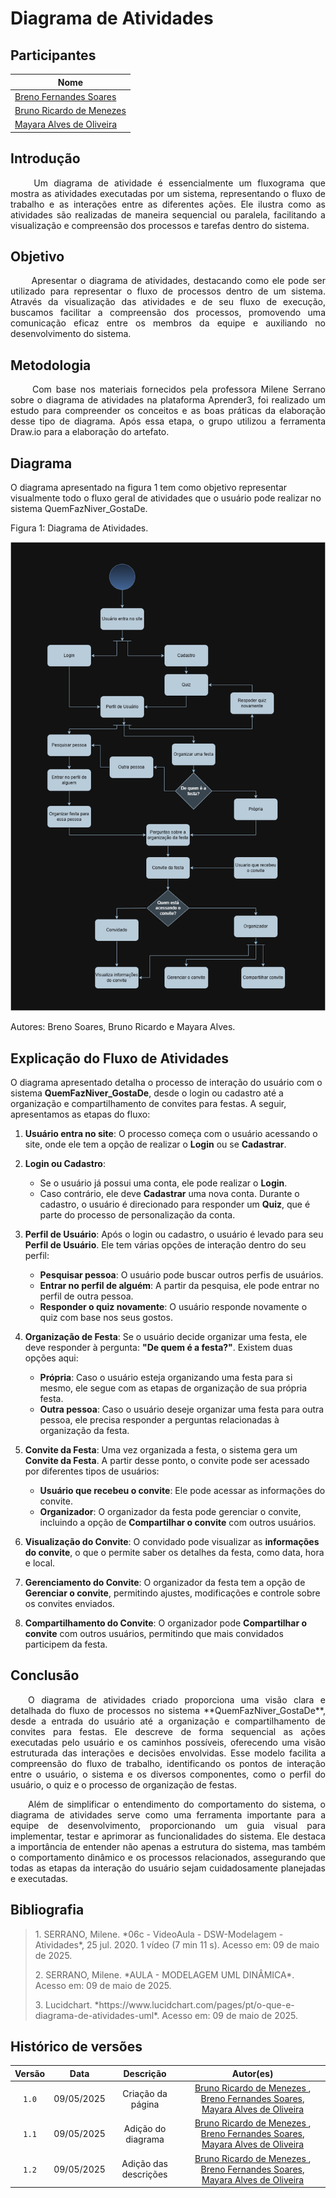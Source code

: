 # Diagrama de Atividades

## Participantes

| Nome                      | 
|---------------------------|
| [Breno Fernandes Soares](https://github.com/brenofrds) | 
| [Bruno Ricardo de Menezes ](https://github.com/EhOBruno) |
| [Mayara Alves de Oliveira](https://github.com/mayara-tech) | 

## Introdução 

<p align="justify"> &emsp;&emsp; Um diagrama de atividade é essencialmente um fluxograma que mostra as atividades executadas por um sistema, representando o fluxo de trabalho e as interações entre as diferentes ações. Ele ilustra como as atividades são realizadas de maneira sequencial ou paralela, facilitando a visualização e compreensão dos processos e tarefas dentro do sistema.</p>

## Objetivo

<p align="justify"> &emsp;&emsp; Apresentar o diagrama de atividades, destacando como ele pode ser utilizado para representar o fluxo de processos dentro de um sistema. Através da visualização das atividades e de seu fluxo de execução, buscamos facilitar a compreensão dos processos, promovendo uma comunicação eficaz entre os membros da equipe e auxiliando no desenvolvimento do sistema.</p>

## Metodologia
<p align="justify"> &emsp;&emsp; Com base nos materiais fornecidos pela professora Milene Serrano sobre o diagrama de atividades na plataforma Aprender3, foi realizado um estudo para compreender os conceitos e as boas práticas da elaboração desse tipo de diagrama. Após essa etapa, o grupo utilizou a ferramenta Draw.io para a elaboração do artefato.</p>

## Diagrama

O diagrama apresentado na figura 1 tem como objetivo representar visualmente todo o fluxo geral de atividades que o usuário pode realizar no sistema QuemFazNiver_GostaDe.

Figura 1: Diagrama de Atividades.

![Diagrama de Atividades](./assets/diagrama-de-atividades.png)

Autores: Breno Soares, Bruno Ricardo e Mayara Alves.

## Explicação do Fluxo de Atividades

O diagrama apresentado detalha o processo de interação do usuário com o sistema **QuemFazNiver_GostaDe**, desde o login ou cadastro até a organização e compartilhamento de convites para festas. A seguir, apresentamos as etapas do fluxo:

1. **Usuário entra no site**:
   O processo começa com o usuário acessando o site, onde ele tem a opção de realizar o **Login** ou se **Cadastrar**.

2. **Login ou Cadastro**:
   - Se o usuário já possui uma conta, ele pode realizar o **Login**.
   - Caso contrário, ele deve **Cadastrar** uma nova conta. Durante o cadastro, o usuário é direcionado para responder um **Quiz**, que é parte do processo de personalização da conta.

3. **Perfil de Usuário**:
   Após o login ou cadastro, o usuário é levado para seu **Perfil de Usuário**. Ele tem várias opções de interação dentro do seu perfil:
   - **Pesquisar pessoa**: O usuário pode buscar outros perfis de usuários.
   - **Entrar no perfil de alguém**: A partir da pesquisa, ele pode entrar no perfil de outra pessoa.
   - **Responder o quiz novamente**: O usuário responde novamente o quiz com base nos seus gostos.

4. **Organização de Festa**:
   Se o usuário decide organizar uma festa, ele deve responder à pergunta: **"De quem é a festa?"**. Existem duas opções aqui:
   - **Própria**: Caso o usuário esteja organizando uma festa para si mesmo, ele segue com as etapas de organização de sua própria festa.
   - **Outra pessoa**: Caso o usuário deseje organizar uma festa para outra pessoa, ele precisa responder a perguntas relacionadas à organização da festa.

5. **Convite da Festa**:
   Uma vez organizada a festa, o sistema gera um **Convite da Festa**. A partir desse ponto, o convite pode ser acessado por diferentes tipos de usuários:
   - **Usuário que recebeu o convite**: Ele pode acessar as informações do convite.
   - **Organizador**: O organizador da festa pode gerenciar o convite, incluindo a opção de **Compartilhar o convite** com outros usuários.

6. **Visualização do Convite**:
   O convidado pode visualizar as **informações do convite**, o que o permite saber os detalhes da festa, como data, hora e local.

7. **Gerenciamento do Convite**:
   O organizador da festa tem a opção de **Gerenciar o convite**, permitindo ajustes, modificações e controle sobre os convites enviados.

8. **Compartilhamento do Convite**:
   O organizador pode **Compartilhar o convite** com outros usuários, permitindo que mais convidados participem da festa.

## Conclusão

<p align="justify">&emsp;&emsp;O diagrama de atividades criado proporciona uma visão clara e detalhada do fluxo de processos no sistema **QuemFazNiver_GostaDe**, desde a entrada do usuário até a organização e compartilhamento de convites para festas. Ele descreve de forma sequencial as ações executadas pelo usuário e os caminhos possíveis, oferecendo uma visão estruturada das interações e decisões envolvidas. Esse modelo facilita a compreensão do fluxo de trabalho, identificando os pontos de interação entre o usuário, o sistema e os diversos componentes, como o perfil do usuário, o quiz e o processo de organização de festas.</p>

<p align="justify">&emsp;&emsp;Além de simplificar o entendimento do comportamento do sistema, o diagrama de atividades serve como uma ferramenta importante para a equipe de desenvolvimento, proporcionando um guia visual para implementar, testar e aprimorar as funcionalidades do sistema. Ele destaca a importância de entender não apenas a estrutura do sistema, mas também o comportamento dinâmico e os processos relacionados, assegurando que todas as etapas da interação do usuário sejam cuidadosamente planejadas e executadas.</p>

## Bibliografia

> <p id="1">1. SERRANO, Milene. *06c - VideoAula - DSW-Modelagem - Atividades*, 25 jul. 2020. 1 vídeo (7 min 11 s). Acesso em: 09 de maio de 2025.</p>
> <p id="2">2. SERRANO, Milene. *AULA - MODELAGEM UML DINÂMICA*. Acesso em: 09 de maio de 2025.</p>  
> <p id="2">3. Lucidchart. *https://www.lucidchart.com/pages/pt/o-que-e-diagrama-de-atividades-uml*. Acesso em: 09 de maio de 2025.</p>  

## Histórico de versões

| Versão |    Data    |                       Descrição                       |                       Autor(es)                        |
| :----: | :--------: | :---------------------------------------------------: | :----------------------------------------------------: |
| `1.0`  | 09/05/2025 | Criação da página | [Bruno Ricardo de Menezes ](https://github.com/EhOBruno), [Breno Fernandes Soares](https://github.com/brenofrds), [Mayara Alves de Oliveira](https://github.com/mayara-tech) |
| `1.1`  | 09/05/2025 | Adição do diagrama | [Bruno Ricardo de Menezes ](https://github.com/EhOBruno), [Breno Fernandes Soares](https://github.com/brenofrds), [Mayara Alves de Oliveira](https://github.com/mayara-tech) |
| `1.2`  | 09/05/2025 | Adição das descrições | [Bruno Ricardo de Menezes ](https://github.com/EhOBruno), [Breno Fernandes Soares](https://github.com/brenofrds), [Mayara Alves de Oliveira](https://github.com/mayara-tech) |
